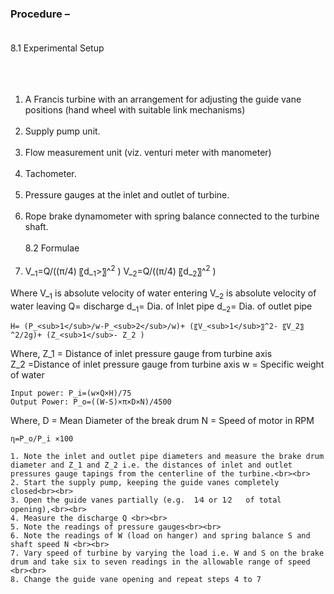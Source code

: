 ### Procedure – <br><br>
8.1	Experimental Setup<br><br>
<images src="images/image1.png"><br><br>
1.	A Francis turbine with an arrangement for adjusting the guide vane positions (hand wheel with suitable link mechanisms)<br><br>
2.	Supply pump unit.<br><br>
3.	Flow measurement unit (viz. venturi meter with manometer)<br><br>
4.	Tachometer.<br><br>
5.	Pressure gauges at the inlet and outlet of turbine.<br><br>
6.	Rope brake dynamometer with spring balance connected to the turbine shaft.<br><br>
8.2	Formulae <br><br>
1.	V_<sub>1</sub>=Q/((π/4) 〖d_<sub>1</sub>>〗^<sup>2</sup> )      V_<sub>2</sub>=Q/((π/4) 〖d_<sub>2</sub>〗^<sup>2</sup> )

Where V_<sub>1</sub> is absolute velocity of water entering
            V_<sub>2</sub> is absolute velocity of water leaving
           Q= discharge
           d_<sub>1</sub>= Dia. of Inlet pipe 
           d_<sub>2</sub>= Dia. of outlet pipe

	H= (P_<sub>1</sub>/w-P_<sub>2</sub>/w)+ (〖V_<sub>1</sub>〗^2- 〖V_2〗^2/2g)+ (Z_<sub>1</sub>- Z_2 )
Where, Z_1 = Distance of inlet pressure gauge from turbine axis  
            Z_2  =Distance of inlet pressure gauge from turbine axis 
            w = Specific weight of water

	Input power: P_i=(w×Q×H)/75 
	Output Power: P_o=((W-S)×π×D×N)/4500
Where, D = Mean Diameter of the break drum
                          N = Speed of motor in RPM

	η=P_o/P_i ×100

	1. Note the inlet and outlet pipe diameters and measure the brake drum diameter and Z_1 and Z_2 i.e. the distances of inlet and outlet pressures gauge tapings from the centerline of the turbine.<br><br>
	2. Start the supply pump, keeping the guide vanes completely closed<br><br>
	3. Open the guide vanes partially (e.g.  1⁄4 or 1⁄2   of total opening),<br><br>
	4. Measure the discharge Q <br><br>
	5. Note the readings of pressure gauges<br><br>
	6. Note the readings of W (load on hanger) and spring balance S and shaft speed N <br><br>
	7. Vary speed of turbine by varying the load i.e. W and S on the brake drum and take six to seven readings in the allowable range of speed <br><br>
	8. Change the guide vane opening and repeat steps 4 to 7 
